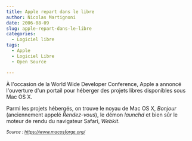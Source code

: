 ```yaml
---
title: Apple repart dans le libre
author: Nicolas Martignoni
date: 2006-08-09
slug: apple-repart-dans-le-libre
categories:
  - Logiciel libre
tags:
  - Apple
  - Logiciel Libre
  - Open Source

---
```

À l'occasion de la World Wide Developer Conference, Apple a annoncé l'ouverture d'un portail pour héberger des projets libres disponibles sous Mac OS X.

Parmi les projets hébergés, on trouve le noyau de Mac OS X, _Bonjour_ (anciennement appelé _Rendez-vous_), le démon _launchd_ et bien sûr le moteur de rendu du navigateur Safari, _Webkit_.

_<small>Source : https://www.macosforge.org/ </small>_

<!--more-->
